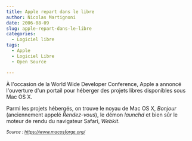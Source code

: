 ```yaml
---
title: Apple repart dans le libre
author: Nicolas Martignoni
date: 2006-08-09
slug: apple-repart-dans-le-libre
categories:
  - Logiciel libre
tags:
  - Apple
  - Logiciel Libre
  - Open Source

---
```

À l'occasion de la World Wide Developer Conference, Apple a annoncé l'ouverture d'un portail pour héberger des projets libres disponibles sous Mac OS X.

Parmi les projets hébergés, on trouve le noyau de Mac OS X, _Bonjour_ (anciennement appelé _Rendez-vous_), le démon _launchd_ et bien sûr le moteur de rendu du navigateur Safari, _Webkit_.

_<small>Source : https://www.macosforge.org/ </small>_

<!--more-->
